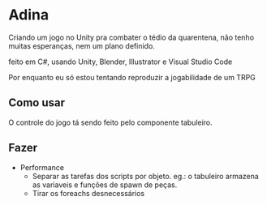 # Adina

Criando um jogo no Unity pra combater o tédio da quarentena, não tenho muitas esperanças, nem um plano definido.

feito em C#, usando Unity, Blender, Illustrator e Visual Studio Code

Por enquanto eu só estou tentando reproduzir a jogabilidade de um TRPG

## Como usar
O controle do jogo tá sendo feito pelo componente tabuleiro.

## Fazer
- Performance
    - Separar as tarefas dos scripts por objeto. eg.: o tabuleiro armazena as variaveis e funções de spawn de peças.
    - Tirar os foreachs desnecessários